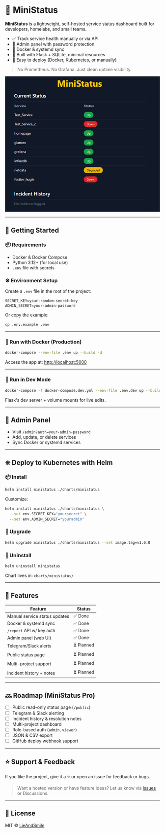 # 📡 MiniStatus

**MiniStatus** is a lightweight, self-hosted service status dashboard built for developers, homelabs, and small teams.

- ✅ Track service health manually or via API
- 🔐 Admin panel with password protection
- 📡 Docker & systemd sync
- 🎯 Built with Flask + SQLite, minimal resources
- 🐳 Easy to deploy (Docker, Kubernetes, or manually)

> No Prometheus. No Grafana. Just clean uptime visibility.

![MiniStatus Dashboard](./docs/preview.png)

---

## 🚀 Getting Started

### 📦 Requirements
- Docker & Docker Compose
- Python 3.12+ (for local use)
- `.env` file with secrets

### ⚙️ Environment Setup
Create a `.env` file in the root of the project:

```env
SECRET_KEY=your-random-secret-key
ADMIN_SECRET=your-admin-password
```

Or copy the example:
```bash
cp .env.example .env
```

---

### 🐳 Run with Docker (Production)
```bash
docker-compose --env-file .env up --build -d
```
Access the app at: [http://localhost:5000](http://localhost:5000)

---

### 🧪 Run in Dev Mode
```bash
docker-compose -f docker-compose.dev.yml --env-file .env.dev up --build
```
Flask's dev server + volume mounts for live edits.

---

## 🔐 Admin Panel
- Visit `/admin?auth=your-admin-password`
- Add, update, or delete services
- Sync Docker or systemd services

---

## ⎈ Deploy to Kubernetes with Helm

### 📦 Install
```bash
helm install ministatus ./charts/ministatus
```
Customize:
```bash
helm install ministatus ./charts/ministatus \
  --set env.SECRET_KEY="yoursecret" \
  --set env.ADMIN_SECRET="youradmin"
```

### 🔁 Upgrade
```bash
helm upgrade ministatus ./charts/ministatus --set image.tag=v1.0.0
```

### 🧼 Uninstall
```bash
helm uninstall ministatus
```
Chart lives in: `charts/ministatus/`

---

## 📡 Features

| Feature                        | Status  |
|-------------------------------|----------|
| Manual service status updates | ✅ Done  |
| Docker & systemd sync         | ✅ Done  |
| `/report` API w/ key auth     | ✅ Done  |
| Admin panel (web UI)          | ✅ Done  |
| Telegram/Slack alerts         | ⏳ Planned |
| Public status page            | ⏳ Planned |
| Multi-project support         | ⏳ Planned |
| Incident history + notes      | ⏳ Planned |

---

## 🔜 Roadmap (MiniStatus Pro)
- [ ] Public read-only status page (`/public`)
- [ ] Telegram & Slack alerting
- [ ] Incident history & resolution notes
- [ ] Multi-project dashboard
- [ ] Role-based auth (`admin`, `viewer`)
- [ ] JSON & CSV export
- [ ] GitHub deploy webhook support

---

## ⭐ Support & Feedback
If you like the project, give it a ⭐ or open an issue for feedback or bugs.

> Want a hosted version or have feature ideas? Let us know via [Issues](https://github.com/yourproject/issues) or Discussions.

---

## 📄 License
MIT © [LieAndSmile](https://github.com/LieAndSmile)

